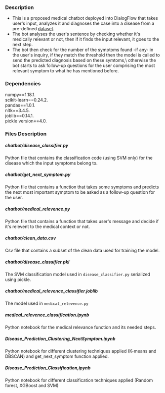 ### Description
* This is a proposed medical chatbot deployed into DialogFlow that takes user's input, analyzes it and diagnoses the case into a disease from a pre-defined [dataset](https://www.kaggle.com/itachi9604/disease-symptom-description-dataset?select=symptom_precaution.csv).
* The bot analyses the user's sentence by checking whether it's medically relevant or not, then if it finds the input relevant, it goes to the next step.
* The bot then check for the number of the symptoms found -if any- in the user's inquiry, if they match the threshold then the model is called to send the predicted diagnosis based on these symtoms,\ otherwise the bot starts to ask follow-up questions for the user comprising the most relevant symptom to what he has mentioned before.

### Dependencies

numpy==1.18.1.\
scikit-learn==0.24.2.\
pandas==1.0.1.\
nltk==3.4.5.\
joblib==0.14.1.\
pickle version==4.0.

### Files Description

##### chatbot/disease_classifier.py 
Python file that contains the classification code (using SVM only) for the disease which the input symptoms belong to.

##### chatbot/get_next_symptom.py 
Python file that contains a function that takes some symptoms and predicts the next most important symptom to be asked as a follow-up question for the user.
##### chatbot/medical_relevence.py 
Python file that contains a function that takes user's message and decide if it's relevent to the medical context or not.

##### chatbot/clean_data.csv
Csv file that contains a subset of the clean data used for training the model.

##### chatbot/disease_classifier.pkl
The SVM classification model used in `disease_classifier.py` serialized using pickle.

##### chatbot/medical_relevence_classifier.joblib
The model used in `medical_relevence.py`

##### medical_relevence_classification.ipynb
Python notebook for the medical relevance function and its needed steps.

##### Disease_Prediction_Clustering_NextSymptom.ipynb
Python notebook for different clustering techniques applied (K-means and DBSCAN) and get_next_symptom function applied.

##### Disease_Prediction_Classification,ipynb
Python notebook for different classification techniques applied (Random forest, XGBoost and SVM)


